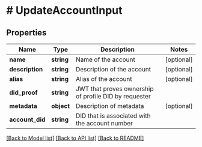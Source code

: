 # # UpdateAccountInput

## Properties

Name | Type | Description | Notes
------------ | ------------- | ------------- | -------------
**name** | **string** | Name of the account | [optional]
**description** | **string** | Description of the account | [optional]
**alias** | **string** | Alias of the account | [optional]
**did_proof** | **string** | JWT that proves ownership of profile DID by requester |
**metadata** | **object** | Description of metadata | [optional]
**account_did** | **string** | DID that is associated with the account number |

[[Back to Model list]](../../README.md#models) [[Back to API list]](../../README.md#endpoints) [[Back to README]](../../README.md)
